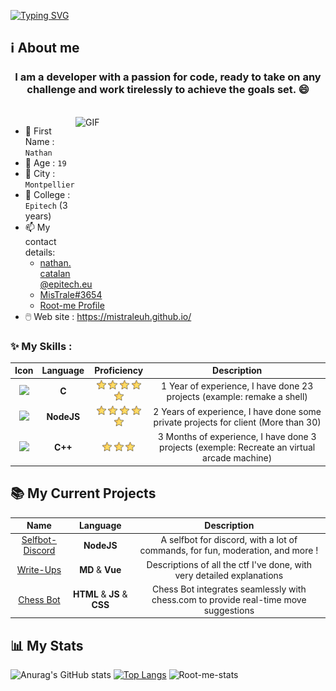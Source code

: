 [![Typing SVG](https://readme-typing-svg.herokuapp.com?font=Fira+Code&size=25&duration=3000&pause=1000&color=BF00F7&width=435&lines=Hello+!+It's+Nathan+%F0%9F%98%8A;I'm+a+Back-End+Developer+%F0%9F%A7%91%E2%80%8D%F0%9F%92%BB;I+love+learning+new+things+%F0%9F%93%96)](https://github.com/CatalanNathan/)


## ℹ️ About me

<h3 align="center"> I am a developer with a passion for code, ready to take on any challenge and work tirelessly to achieve the goals set. 😄
</h3>

<br>

<img align="right" margin-top="15px" width="400" height="250px" alt="GIF" src="https://cdn.dribbble.com/users/1059583/screenshots/4171367/coding-freak.gif" />

- 📇 First Name : `Nathan`
- 👨 Age : `19`
- 🌆 City : `Montpellier`
- 🏢 College : `Epitech` (3 years)
- 📫 My contact details:
  - [nathan.catalan@epitech.eu](https://www.google.com/intl/fr/gmail/about/)
  - [MisTrale#3654](https://discord.com/)
  - [Root-me Profile](https://www.root-me.org/MisTraleuh)
- 🖱️ Web site : https://mistraleuh.github.io/

### ✨ My Skills :

|        Icon        |             Language             |         Proficiency         |               Description               |
|:------------------:|:--------------------------------:|:---------------------------:|:---------------------------------------:|
| <img src="https://upload.wikimedia.org/wikipedia/commons/thumb/1/18/C_Programming_Language.svg/1200px-C_Programming_Language.svg.png" width="20" vertical-align="middle"/> | **C** | <img src="./assets/etoile.png" width="15" vertical-align="middle"/> <img src="./assets/etoile.png" width="15" vertical-align="middle"/> <img src="./assets/etoile.png" width="15" vertical-align="middle"/> <img src="./assets/etoile.png" width="15" vertical-align="middle"/> <img src="./assets/etoile.png" width="15" vertical-align="middle"/> | 1 Year of experience, I have done 23 projects (example: remake a shell) |
| <img src="https://images.g2crowd.com/uploads/product/image/large_detail/large_detail_f0b606abb6d19089febc9faeeba5bc05/nodejs-development-services.png" width="20" vertical-align="middle"/> | **NodeJS** | <img src="./assets/etoile.png" width="15" vertical-align="middle"/> <img src="./assets/etoile.png" width="15" vertical-align="middle"/> <img src="./assets/etoile.png" width="15" vertical-align="middle"/> <img src="./assets/etoile.png" width="15" vertical-align="middle"/> <img src="./assets/etoile.png" width="15" vertical-align="middle"/> | 2 Years of experience, I have done some private projects for client (More than 30) |
| <img src="https://upload.wikimedia.org/wikipedia/commons/thumb/1/18/ISO_C%2B%2B_Logo.svg/1200px-ISO_C%2B%2B_Logo.svg.png" width="20" vertical-align="middle"/> | **C++** | <img src="./assets/etoile.png" width="15" vertical-align="middle"/> <img src="./assets/etoile.png" width="15" vertical-align="middle"/> <img src="./assets/etoile.png" width="15" vertical-align="middle"/> | 3 Months of experience, I have done 3 projects (exemple: Recreate an virtual arcade machine) |

## 📚 My Current Projects

|              Name                |           Language          |                                    Description                                           |
|:--------------------------------:|:---------------------------:|:----------------------------------------------------------------------------------------:|
|   <ins> Selfbot-Discord </ins>   |          **NodeJS**         |      A selfbot for discord, with a lot of commands, for fun, moderation, and more !      |
|       <ins> Write-Ups </ins>     |       **MD** & **Vue**      |          Descriptions of all the ctf I've done, with very detailed explanations          |
|       <ins> Chess Bot </ins>     | **HTML** & **JS** & **CSS** | Chess Bot integrates seamlessly with chess.com to provide real-time move suggestions     |

## 📊 My Stats

![Anurag's GitHub stats](https://github-readme-stats.vercel.app/api?username=mistraleuh&show_icons=true&theme=tokyonight)
[![Top Langs](https://github-readme-stats.vercel.app/api/top-langs/?username=mistraleuh&layout=compact)](https://github.com/anuraghazra/github-readme-stats)
![Root-me-stats](https://root-me-diff.vercel.app/rm-gh?nickname=MisTraleuh)

